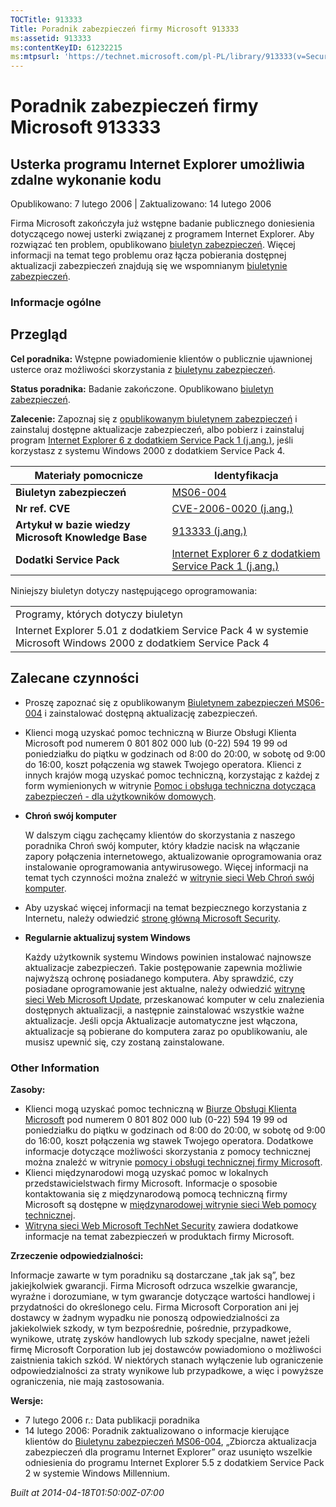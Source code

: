 ```yaml
---
TOCTitle: 913333
Title: Poradnik zabezpieczeń firmy Microsoft 913333
ms:assetid: 913333
ms:contentKeyID: 61232215
ms:mtpsurl: 'https://technet.microsoft.com/pl-PL/library/913333(v=Security.10)'
---
```


Poradnik zabezpieczeń firmy Microsoft 913333
============================================

Usterka programu Internet Explorer umożliwia zdalne wykonanie kodu
------------------------------------------------------------------

Opublikowano: 7 lutego 2006 | Zaktualizowano: 14 lutego 2006

Firma Microsoft zakończyła już wstępne badanie publicznego doniesienia dotyczącego nowej usterki związanej z programem Internet Explorer. Aby rozwiązać ten problem, opublikowano [biuletyn zabezpieczeń](http://technet.microsoft.com/security/bulletin/ms06-004). Więcej informacji na temat tego problemu oraz łącza pobierania dostępnej aktualizacji zabezpieczeń znajdują się we wspomnianym [biuletynie zabezpieczeń](http://technet.microsoft.com/security/bulletin/ms06-004).

### Informacje ogólne

Przegląd
--------

**Cel poradnika:** Wstępne powiadomienie klientów o publicznie ujawnionej usterce oraz możliwości skorzystania z [biuletynu zabezpieczeń](http://technet.microsoft.com/security/bulletin/ms06-004).

**Status poradnika:** Badanie zakończone. Opublikowano [biuletyn zabezpieczeń](http://technet.microsoft.com/security/bulletin/ms06-004).

**Zalecenie:** Zapoznaj się z [opublikowanym biuletynem zabezpieczeń](http://technet.microsoft.com/security/bulletin/ms06-004) i zainstaluj dostępne aktualizacje zabezpieczeń, albo pobierz i zainstaluj program [Internet Explorer 6 z dodatkiem Service Pack 1 (j.ang.)](http://www.microsoft.com/windows/ie/downloads/critical/ie6sp1/default.mspx), jeśli korzystasz z systemu Windows 2000 z dodatkiem Service Pack 4.

| Materiały pomocnicze                                | Identyfikacja                                                                                                                         |
|-----------------------------------------------------|---------------------------------------------------------------------------------------------------------------------------------------|
| **Biuletyn zabezpieczeń**                           | [MS06-004](http://technet.microsoft.com/security/bulletin/ms06-004)                                                                   |
| **Nr ref. CVE**                                     | [CVE-2006-0020 (j.ang.)](http://www.cve.mitre.org/cgi-bin/cvename.cgi?name=cve-2006-0020)                                             |
| **Artykuł w bazie wiedzy Microsoft Knowledge Base** | [913333 (j.ang.)](http://support.microsoft.com/kb/913333)                                                                             |
| **Dodatki Service Pack**                            | [Internet Explorer 6 z dodatkiem Service Pack 1 (j.ang.)](http://www.microsoft.com/windows/ie/downloads/critical/ie6sp1/default.mspx) |

Niniejszy biuletyn dotyczy następującego oprogramowania:

|                                                                                                                |
|----------------------------------------------------------------------------------------------------------------|
| Programy, których dotyczy biuletyn                                                                             |
| Internet Explorer 5.01 z dodatkiem Service Pack 4 w systemie Microsoft Windows 2000 z dodatkiem Service Pack 4 |

Zalecane czynności
------------------

-   Proszę zapoznać się z opublikowanym [Biuletynem zabezpieczeń MS06-004](http://technet.microsoft.com/security/bulletin/ms06-004) i zainstalować dostępną aktualizację zabezpieczeń.
-   Klienci mogą uzyskać pomoc techniczną w Biurze Obsługi Klienta Microsoft pod numerem 0 801 802 000 lub (0-22) 594 19 99 od poniedziałku do piątku w godzinach od 8:00 do 20:00, w sobotę od 9:00 do 16:00, koszt połączenia wg stawek Twojego operatora. Klienci z innych krajów mogą uzyskać pomoc techniczną, korzystając z każdej z form wymienionych w witrynie [Pomoc i obsługa techniczna dotycząca zabezpieczeń - dla użytkowników domowych](http://support.microsoft.com/security).
-   **Chroń swój komputer**

    W dalszym ciągu zachęcamy klientów do skorzystania z naszego poradnika Chroń swój komputer, który kładzie nacisk na włączanie zapory połączenia internetowego, aktualizowanie oprogramowania oraz instalowanie oprogramowania antywirusowego. Więcej informacji na temat tych czynności można znaleźć w [witrynie sieci Web Chroń swój komputer](http://www.microsoft.com/poland/athome/security/protect/windowsxpsp2/default.mspx).

-   Aby uzyskać więcej informacji na temat bezpiecznego korzystania z Internetu, należy odwiedzić [stronę główną Microsoft Security](http://www.microsoft.com/poland/security).
-   **Regularnie aktualizuj system Windows**

    Każdy użytkownik systemu Windows powinien instalować najnowsze aktualizacje zabezpieczeń. Takie postępowanie zapewnia możliwie najwyższą ochronę posiadanego komputera. Aby sprawdzić, czy posiadane oprogramowanie jest aktualne, należy odwiedzić [witrynę sieci Web Microsoft Update](http://update.microsoft.com/microsoftupdate/), przeskanować komputer w celu znalezienia dostępnych aktualizacji, a następnie zainstalować wszystkie ważne aktualizacje. Jeśli opcja Aktualizacje automatyczne jest włączona, aktualizacje są pobierane do komputera zaraz po opublikowaniu, ale musisz upewnić się, czy zostaną zainstalowane.

### Other Information

**Zasoby:**

-   Klienci mogą uzyskać pomoc techniczną w [Biurze Obsługi Klienta Microsoft](http://support.microsoft.com/contactus/?ws=support) pod numerem 0 801 802 000 lub (0-22) 594 19 99 od poniedziałku do piątku w godzinach od 8:00 do 20:00, w sobotę od 9:00 do 16:00, koszt połączenia wg stawek Twojego operatora. Dodatkowe informacje dotyczące możliwości skorzystania z pomocy technicznej można znaleźć w witrynie [pomocy i obsługi technicznej firmy Microsoft](http://support.microsoft.com/?ln=pl).
-   Klienci międzynarodowi mogą uzyskać pomoc w lokalnych przedstawicielstwach firmy Microsoft. Informacje o sposobie kontaktowania się z międzynarodową pomocą techniczną firmy Microsoft są dostępne w [międzynarodowej witrynie sieci Web pomocy technicznej](http://go.microsoft.com/fwlink/?linkid=21155).
-   [Witryna sieci Web Microsoft TechNet Security](http://www.microsoft.com/poland/technet/security/default.mspx) zawiera dodatkowe informacje na temat zabezpieczeń w produktach firmy Microsoft.

**Zrzeczenie odpowiedzialności:**

Informacje zawarte w tym poradniku są dostarczane „tak jak są”, bez jakiejkolwiek gwarancji. Firma Microsoft odrzuca wszelkie gwarancje, wyraźne i dorozumiane, w tym gwarancje dotyczące wartości handlowej i przydatności do określonego celu. Firma Microsoft Corporation ani jej dostawcy w żadnym wypadku nie ponoszą odpowiedzialności za jakiekolwiek szkody, w tym bezpośrednie, pośrednie, przypadkowe, wynikowe, utratę zysków handlowych lub szkody specjalne, nawet jeżeli firmę Microsoft Corporation lub jej dostawców powiadomiono o możliwości zaistnienia takich szkód. W niektórych stanach wyłączenie lub ograniczenie odpowiedzialności za straty wynikowe lub przypadkowe, a więc i powyższe ograniczenia, nie mają zastosowania.

**Wersje:**

-   7 lutego 2006 r.: Data publikacji poradnika
-   14 lutego 2006: Poradnik zaktualizowano o informacje kierujące klientów do [Biuletynu zabezpieczeń MS06-004](http://technet.microsoft.com/security/bulletin/ms06-004), „Zbiorcza aktualizacja zabezpieczeń dla programu Internet Explorer” oraz usunięto wszelkie odniesienia do programu Internet Explorer 5.5 z dodatkiem Service Pack 2 w systemie Windows Millennium.

*Built at 2014-04-18T01:50:00Z-07:00*
